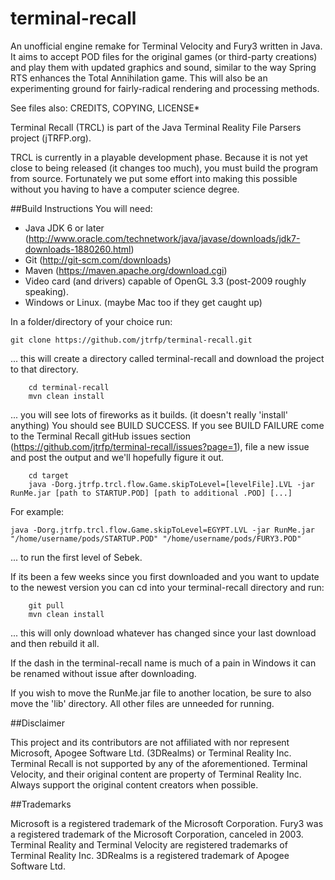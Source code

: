 terminal-recall
===============

An unofficial engine remake for Terminal Velocity and Fury3 written in Java. It aims to accept POD files for the original games (or third-party creations) and play them with updated graphics and sound, similar to the way Spring RTS enhances the Total Annihilation game. This will also be an experimenting ground for fairly-radical rendering and processing methods.

See files also: CREDITS, COPYING, LICENSE*

Terminal Recall (TRCL) is part of the Java Terminal Reality File Parsers project (jTRFP.org).

TRCL is currently in a playable development phase. Because it is not yet close to being released (it changes too much), you must build the program from source. Fortunately we put some effort into making this possible without you having to have a computer science degree.

##Build Instructions
You will need:
* Java JDK 6 or later (http://www.oracle.com/technetwork/java/javase/downloads/jdk7-downloads-1880260.html)
* Git (http://git-scm.com/downloads)
* Maven (https://maven.apache.org/download.cgi)
* Video card (and drivers) capable of OpenGL 3.3 (post-2009 roughly speaking).
* Windows or Linux. (maybe Mac too if they get caught up)

In a folder/directory of your choice run:
```
git clone https://github.com/jtrfp/terminal-recall.git
```
... this will create a directory called terminal-recall and download the project to that directory.
```
    cd terminal-recall
    mvn clean install
```

... you will see lots of fireworks as it builds. (it doesn't really 'install' anything)
You should see BUILD SUCCESS. If you see BUILD FAILURE come to the Terminal Recall gitHub issues section (https://github.com/jtrfp/terminal-recall/issues?page=1), file a new issue and post the output and we'll hopefully figure it out.
```
    cd target
    java -Dorg.jtrfp.trcl.flow.Game.skipToLevel=[levelFile].LVL -jar RunMe.jar [path to STARTUP.POD] [path to additional .POD] [...]
```

For example:
```
java -Dorg.jtrfp.trcl.flow.Game.skipToLevel=EGYPT.LVL -jar RunMe.jar "/home/username/pods/STARTUP.POD" "/home/username/pods/FURY3.POD"
```
... to run the first level of Sebek.

If its been a few weeks since you first downloaded and you want to update to the newest version you can cd into your terminal-recall directory and run:

```
    git pull
    mvn clean install
```

... this will only download whatever has changed since your last download and then rebuild it all.

If the dash in the terminal-recall name is much of a pain in Windows it can be renamed without issue after downloading.

If you wish to move the RunMe.jar file to another location, be sure to also move the 'lib' directory. All other files are unneeded for running.


##Disclaimer

This project and its contributors are not affiliated with nor represent Microsoft, Apogee Software Ltd. (3DRealms) or Terminal Reality Inc. Terminal Recall is not supported by any of the aforementioned. Terminal Velocity, and their original content are property of Terminal Reality Inc. Always support the original content creators when possible.

##Trademarks

Microsoft is a registered trademark of the Microsoft Corporation. Fury3 was a registered trademark of the Microsoft Corporation, canceled in 2003. Terminal Reality and Terminal Velocity are registered trademarks of Terminal Reality Inc. 3DRealms is a registered trademark of Apogee Software Ltd.
